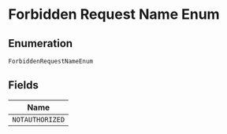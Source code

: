 
# Forbidden Request Name Enum

## Enumeration

`ForbiddenRequestNameEnum`

## Fields

| Name |
|  --- |
| `NOTAUTHORIZED` |


